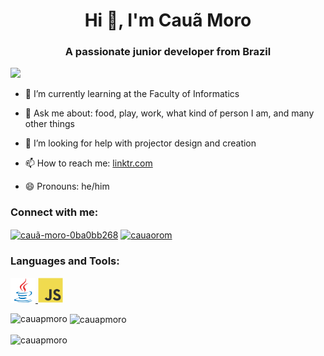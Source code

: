 <h1 align="center">Hi 👋, I'm Cauã Moro</h1>
<h3 align="center">A passionate junior developer from Brazil</h3>

![](https://cdn.discordapp.com/attachments/1085342290085691402/1154575610111344640/c1fc9d7f6ae08d56f2b84e81799790a5.gif)

- 🌱 I’m currently learning at the Faculty of Informatics

- 💬 Ask me about: food, play, work, what kind of person I am, and many other things
 
- 🤔 I’m looking for help with projector design and creation
  
- 📫 How to reach me: [linktr.com](https://linktr.ee/cauamoro?utm_source=linktree_profile_share&ltsid=9bb53ccb-3102-4cd8-96ba-b4918d2306cd) 

- 😄 Pronouns: he/him

<h3 align="left">Connect with me:</h3>
<p align="left">
<a href="https://linkedin.com/in/cauã-moro-0ba0bb268" target="blank"><img align="center" src="https://raw.githubusercontent.com/rahuldkjain/github-profile-readme-generator/master/src/images/icons/Social/linked-in-alt.svg" alt="cauã-moro-0ba0bb268" height="30" width="40" /></a>
<a href="https://instagram.com/cauaorom" target="blank"><img align="center" src="https://raw.githubusercontent.com/rahuldkjain/github-profile-readme-generator/master/src/images/icons/Social/instagram.svg" alt="cauaorom" height="30" width="40" /></a>
</p>

<h3 align="left">Languages and Tools:</h3>
<p align="left"> <a href="https://www.java.com" target="_blank" rel="noreferrer"> <img src="https://raw.githubusercontent.com/devicons/devicon/master/icons/java/java-original.svg" alt="java" width="40" height="40"/> </a> <a href="https://developer.mozilla.org/en-US/docs/Web/JavaScript" target="_blank" rel="noreferrer"> <img src="https://raw.githubusercontent.com/devicons/devicon/master/icons/javascript/javascript-original.svg" alt="javascript" width="40" height="40"/> </a> </p>

<p><img align="left" src="https://github-readme-stats.vercel.app/api/top-langs?username=cauapmoro&show_icons=true&theme=dark&title_color=6125b1&text_color=ffffff&bg_color=000000&hide_border=true&locale=en&layout=compact" alt="cauapmoro" /></p>

<p>&nbsp;<img align="center" src="https://github-readme-stats.vercel.app/api?username=cauapmoro&show_icons=true&theme=dark&title_color=5d25b1&text_color=ffffff&bg_color=000000&hide_border=true&locale=en" alt="cauapmoro" /></p>

<p><img align="center" src="https://github-readme-streak-stats.herokuapp.com/?user=cauapmoro&theme=dark" alt="cauapmoro" /></p>
